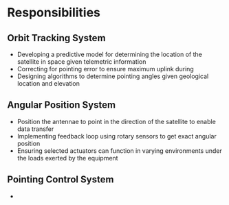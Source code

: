 # Responsibilities
## Orbit Tracking System
* Developing a predictive model for determining the location of the satellite in space given telemetric information 
* Correcting for pointing error to ensure maximum uplink during 
* Designing algorithms to determine pointing angles given geological location and elevation

## Angular Position System
* Position the antennae to point in the direction of the satellite to enable data transfer
* Implementing feedback loop using rotary sensors to get exact angular position
* Ensuring selected actuators can function in varying environments under the loads exerted by the equipment

## Pointing Control System
* 